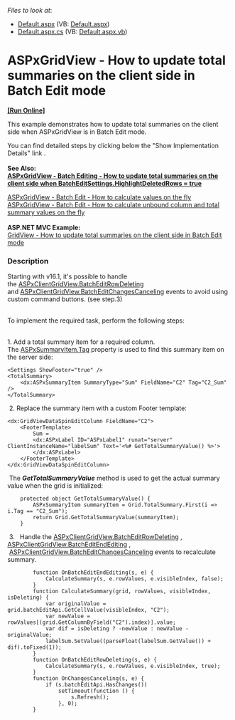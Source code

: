 <!-- default file list -->
*Files to look at*:

* [Default.aspx](./CS/Default.aspx) (VB: [Default.aspx](./VB/Default.aspx))
* [Default.aspx.cs](./CS/Default.aspx.cs) (VB: [Default.aspx.vb](./VB/Default.aspx.vb))
<!-- default file list end -->
# ASPxGridView - How to update total summaries on the client side in Batch Edit mode
<!-- run online -->
**[[Run Online]](https://codecentral.devexpress.com/t114923/)**
<!-- run online end -->


<p>This example demonstrates how to update total summaries on the client side when ASPxGridView is in Batch Edit mode. </p>
<p>You can find detailed steps by clicking below the "Show Implementation Details" link .<br><br><strong>See Also:<br><a href="https://www.devexpress.com/Support/Center/p/T517531">ASPxGridView - Batch Editing - How to update total summaries on the client side when BatchEditSettings.HighlightDeletedRows = true</a></strong></p>
<p><a href="https://www.devexpress.com/Support/Center/p/T114539">ASPxGridView - Batch Edit - How to calculate values on the fly</a> <br><a href="https://www.devexpress.com/Support/Center/p/T116925">ASPxGridView - Batch Edit - How to calculate unbound column and total summary values on the fly</a> <br><br><strong>ASP.NET MVC Example:</strong><br><a href="https://www.devexpress.com/Support/Center/p/T137186">GridView - How to update total summaries on the client side in Batch Edit mode</a></p>


<h3>Description</h3>

Starting with v16.1, it's possible to handle the&nbsp;<a href="https://documentation.devexpress.com/#AspNet/DevExpressWebScriptsASPxClientGridView_BatchEditRowDeletingtopic">ASPxClientGridView.BatchEditRowDeleting</a>&nbsp; and&nbsp;<a href="https://documentation.devexpress.com/#AspNet/DevExpressWebScriptsASPxClientGridView_BatchEditChangesCancelingtopic">ASPxClientGridView.BatchEditChangesCanceling</a>&nbsp;events to avoid using custom command buttons. (see step.3)<br><br>
<p>To implement the required task, perform the following steps:</p>
<p><br>1. Add a total summary item for a required column. The&nbsp;<a href="https://documentation.devexpress.com/#AspNet/DevExpressWebASPxGridViewASPxSummaryItem_Tagtopic">ASPxSummaryItem.Tag</a>&nbsp;property is used to find this summary item on the server side:&nbsp;</p>
<code lang="aspx">&lt;Settings ShowFooter="true" /&gt;
&lt;TotalSummary&gt;
	&lt;dx:ASPxSummaryItem SummaryType="Sum" FieldName="C2" Tag="C2_Sum" /&gt;
&lt;/TotalSummary&gt;
</code>
<p>&nbsp;2. Replace&nbsp;the summary item with a custom Footer template:</p>
<code lang="aspx">&lt;dx:GridViewDataSpinEditColumn FieldName="C2"&gt;
	&lt;FooterTemplate&gt;
		Sum =
		&lt;dx:ASPxLabel ID="ASPxLabel1" runat="server" ClientInstanceName="labelSum" Text='&lt;%# GetTotalSummaryValue() %&gt;'&gt;
		&lt;/dx:ASPxLabel&gt;
	&lt;/FooterTemplate&gt;
&lt;/dx:GridViewDataSpinEditColumn&gt;</code>
<p>&nbsp;The&nbsp;<strong><em>GetTotalSummaryValue</em></strong><em>&nbsp;</em>method is used to get the actual summary value when the grid is initialized:</p>
<code lang="cs">    protected object GetTotalSummaryValue() {
        ASPxSummaryItem summaryItem = Grid.TotalSummary.First(i =&gt; i.Tag == "C2_Sum");
        return Grid.GetTotalSummaryValue(summaryItem);
    }
</code>
<p>&nbsp;3. &nbsp; Handle the&nbsp;<a href="https://documentation.devexpress.com/#AspNet/DevExpressWebScriptsASPxClientGridView_BatchEditRowDeletingtopic">ASPxClientGridView.BatchEditRowDeleting</a>&nbsp;, <a href="https://documentation.devexpress.com/#AspNet/DevExpressWebScriptsASPxClientGridView_BatchEditEndEditingtopic">ASPxClientGridView.BatchEditEndEditing</a>&nbsp;, &nbsp;<a href="https://documentation.devexpress.com/#AspNet/DevExpressWebScriptsASPxClientGridView_BatchEditChangesCancelingtopic">ASPxClientGridView.BatchEditChangesCanceling</a>&nbsp;events to recalculate summary.&nbsp;</p>
<code lang="js">        function OnBatchEditEndEditing(s, e) {
            CalculateSummary(s, e.rowValues, e.visibleIndex, false);
        }
        function CalculateSummary(grid, rowValues, visibleIndex, isDeleting) {
            var originalValue = grid.batchEditApi.GetCellValue(visibleIndex, "C2");
            var newValue = rowValues[(grid.GetColumnByField("C2").index)].value;
            var dif = isDeleting ? -newValue : newValue - originalValue;
            labelSum.SetValue((parseFloat(labelSum.GetValue()) + dif).toFixed(1));
        }
        function OnBatchEditRowDeleting(s, e) {
            CalculateSummary(s, e.rowValues, e.visibleIndex, true);
        }
        function OnChangesCanceling(s, e) {
            if (s.batchEditApi.HasChanges())
                setTimeout(function () {
                    s.Refresh();
                }, 0);
        }</code>

<br/>


